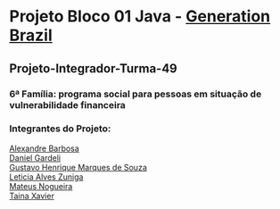 # Projeto Bloco 01 Java - [Generation Brazil](https://brazil.generation.org/)

## Projeto-Integrador-Turma-49

### 6ª Família: programa social para pessoas em situação de vulnerabilidade financeira

### Integrantes do Projeto:

[Alexandre Barbosa](https://github.com/alebs10)<br>
[Daniel Gardeli](https://github.com/gardeli96)<br>
[Gustavo Henrique Marques de Souza](https://github.com/guhms1998)<br>
[Leticia Alves Zuniga](https://github.com/LeZuniga)<br>
[Mateus Nogueira](https://github.com/nogran)<br>
[Taina Xavier](https://github.com/taaixsp)<br>
